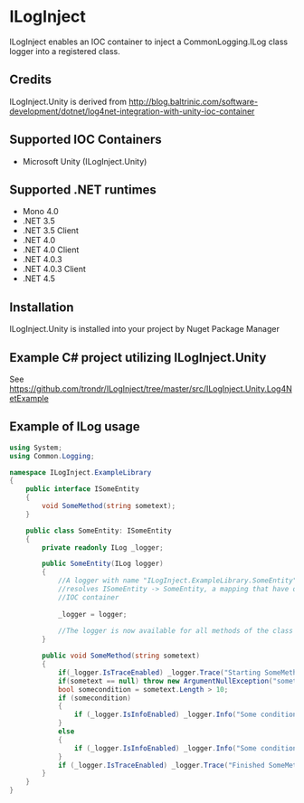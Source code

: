 # ILogInject

ILogInject enables an IOC container to inject a CommonLogging.ILog class logger into a registered class.

## Credits

ILogInject.Unity is derived from http://blog.baltrinic.com/software-development/dotnet/log4net-integration-with-unity-ioc-container

## Supported IOC Containers

* Microsoft Unity (ILogInject.Unity)

## Supported .NET runtimes

* Mono 4.0
* .NET 3.5
* .NET 3.5 Client
* .NET 4.0
* .NET 4.0 Client
* .NET 4.0.3
* .NET 4.0.3 Client
* .NET 4.5

## Installation

ILogInject.Unity is installed into your project by Nuget Package Manager

## Example C# project utilizing ILogInject.Unity

See https://github.com/trondr/ILogInject/tree/master/src/ILogInject.Unity.Log4NetExample

## Example of ILog usage

```csharp
using System;
using Common.Logging;

namespace ILogInject.ExampleLibrary
{
	public interface ISomeEntity
    {
        void SomeMethod(string sometext);
    }

    public class SomeEntity: ISomeEntity
    {
        private readonly ILog _logger;

        public SomeEntity(ILog logger)
        {
            //A logger with name "ILogInject.ExampleLibrary.SomeEntity" is injected into the class when the IOC container
			//resolves ISomeEntity -> SomeEntity, a mapping that have on application startup been registered into the 
			//IOC container
			
			_logger = logger; 
			
			//The logger is now available for all methods of the class by using the _logger field	
        }

        public void SomeMethod(string sometext)
        {
            if(_logger.IsTraceEnabled) _logger.Trace("Starting SomeMethod...");
            if(sometext == null) throw new ArgumentNullException("sometext");
            bool somecondition = sometext.Length > 10;
            if (somecondition)
            {
                if (_logger.IsInfoEnabled) _logger.Info("Some condition was true");
            }
            else
            {
                if (_logger.IsInfoEnabled) _logger.Info("Some condition was false");
            }
            if (_logger.IsTraceEnabled) _logger.Trace("Finished SomeMethod!");
        }
    }
}
	
```
